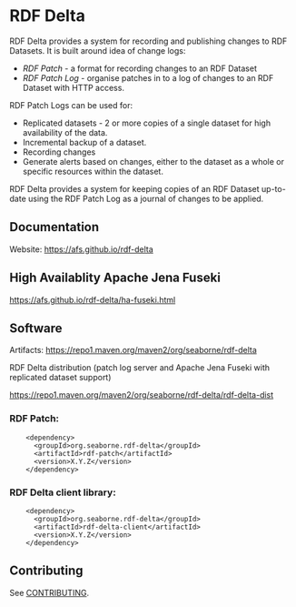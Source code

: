 # RDF Delta

RDF Delta provides a system for recording and publishing changes to RDF
Datasets. It is built around idea of change logs:

* _RDF Patch_ -  a format for recording changes to an RDF Dataset
* _RDF Patch Log_ - organise patches in to a log of changes 
to an RDF Dataset with HTTP access. 

RDF Patch Logs can be used for:

* Replicated datasets - 2 or more copies of a single dataset for high
availability of the data.
* Incremental backup of a dataset.
* Recording changes 
* Generate alerts based on changes, either to the dataset as a whole or
specific resources within the dataset.

RDF Delta provides a system for keeping copies of an RDF Dataset
up-to-date using the RDF Patch Log as a journal of changes to be applied.

## Documentation

Website: https://afs.github.io/rdf-delta

## High Availablity Apache Jena Fuseki

https://afs.github.io/rdf-delta/ha-fuseki.html

## Software

Artifacts: https://repo1.maven.org/maven2/org/seaborne/rdf-delta

RDF Delta distribution (patch log server and Apache Jena Fuseki with
replicated dataset support)

https://repo1.maven.org/maven2/org/seaborne/rdf-delta/rdf-delta-dist

### RDF Patch:

```
    <dependency>
      <groupId>org.seaborne.rdf-delta</groupId>
      <artifactId>rdf-patch</artifactId>
      <version>X.Y.Z</version>
    </dependency>
```

### RDF Delta client library:
```
    <dependency>
      <groupId>org.seaborne.rdf-delta</groupId>
      <artifactId>rdf-delta-client</artifactId>
      <version>X.Y.Z</version>
    </dependency>
```

## Contributing

See [CONTRIBUTING](.github/CONTRIBUTING.md).

